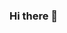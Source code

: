 ### Hi there 👋

<!--
**krunalkharat/krunalkharat** is a ✨ _special_ ✨ repository because its `README.md` (this file) appears on your GitHub profile.

Here are some ideas to get you started:

- 🔭 I’m currently working on Ipl everyday match winner prediction web app
- 🌱 I’m currently learning Natural Language Processing
- 👯 I’m looking to collaborate on Data Science Projects
- 🤔 I’m looking for help with Open Source Projects
- 💬 Ask me about Anything
- 📫 How to reach me: Linkedin,Instagram
- 😄 Pronouns: Kru-nal
- ⚡ Fun fact: Nothing
-->
